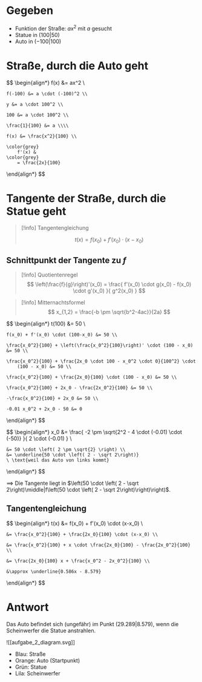 # Gegeben
- Funktion der Straße: $ax^2$ mit $a$ gesucht
- Statue in $(100|50)$
- Auto in $(-100|100)$

# Straße, durch die Auto geht

$$
\begin{align*}
	f(x) &= ax^2 \\

	f(-100) &= a \cdot (-100)^2 \\

	y &= a \cdot 100^2 \\

	100 &= a \cdot 100^2 \\

	\frac{1}{100} &= a \\\\

	f(x) &= \frac{x^2}{100} \\

	\color{grey}
		f'(x) &
	\color{grey}
		= \frac{2x}{100}
\end{align*}
$$

# Tangente der Straße, durch die Statue geht

> [!info] Tangentengleichung
>
>$$
>t(x) = f(x_0) + f'(x_0) \cdot (x-x_0)
>$$

## Schnittpunkt der Tangente zu $f$

> [!info] Quotientenregel
>$$
>\left(\frac{f}{g}\right)'(x_0) = \frac{
>	f'(x_0) \cdot g(x_0) - f(x_0) \cdot g'(x_0)
>}{
>	g^2(x_0)
>}
>$$

> [!info] Mitternachtsformel
>$$
>x_{1,2} = \frac{-b \pm \sqrt{b^2-4ac}}{2a}
>$$

$$
\begin{align*}
	t(100) &= 50 \\

	f(x_0) + f'(x_0) \cdot (100-x_0) &= 50 \\

	\frac{x_0^2}{100} + \left(\frac{x_0^2}{100}\right)' \cdot (100 - x_0) &= 50 \\

	\frac{x_0^2}{100} + \frac{2x_0 \cdot 100 - x_0^2 \cdot 0}{100^2} \cdot
		(100 - x_0) &= 50 \\

	\frac{x_0^2}{100} + \frac{2x_0}{100} \cdot (100 - x_0) &= 50 \\
 
	\frac{x_0^2}{100} + 2x_0 - \frac{2x_0^2}{100} &= 50 \\
 
	-\frac{x_0^2}{100} + 2x_0 &= 50 \\
 
	-0.01 x_0^2 + 2x_0 - 50 &= 0
\end{align*}
$$

$$
\begin{align*}
	x_0 &= \frac{
		-2 \pm \sqrt{2^2 - 4 \cdot (-0.01) \cdot (-50)}
	}{
		2 \cdot (-0.01)
	} \\
 
	&= 50 \cdot \left( 2 \pm \sqrt{2} \right) \\
	&= \underline{50 \cdot \left( 2 - \sqrt 2\right)}
	\ \text{weil das Auto von links kommt}
\end{align*}
$$

$\implies$ Die Tangente liegt in $\left(50 \cdot \left( 2 - \sqrt 2\right)\middle|f\left(50 \cdot \left( 2 - \sqrt 2\right)\right)\right)$.

## Tangentengleichung

$$
\begin{align*}
	t(x) &= f(x_0) + f'(x_0) \cdot (x-x_0) \\

	&= \frac{x_0^2}{100} + \frac{2x_0}{100} \cdot (x-x_0) \\

	&= \frac{x_0^2}{100} + x \cdot \frac{2x_0}{100} - \frac{2x_0^2}{100} \\
 
	&= \frac{2x_0}{100} x + \frac{x_0^2 - 2x_0^2}{100} \\

	&\approx \underline{0.586x - 8.579}
\end{align*}
$$

# Antwort
Das Auto befindet sich (ungefähr) im Punkt $(29.289|8.579)$, wenn die Scheinwerfer die Statue anstrahlen.

![[aufgabe_2_diagram.svg]]
- Blau: Straße
- Orange: Auto (Startpunkt)
- Grün: Statue
- Lila: Scheinwerfer
